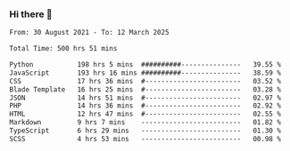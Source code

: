 ### Hi there 👋

<!--
**dominoto/dominoto** is a ✨ _special_ ✨ repository because its `README.md` (this file) appears on your GitHub profile.

Here are some ideas to get you started:

- 🔭 I’m currently working on ...
- 🌱 I’m currently learning ...
- 👯 I’m looking to collaborate on ...
- 🤔 I’m looking for help with ...
- 💬 Ask me about ...
- 📫 How to reach me: ...
- 😄 Pronouns: ...
- ⚡ Fun fact: ...
-->
<!--START_SECTION:waka-->

```txt
From: 30 August 2021 - To: 12 March 2025

Total Time: 500 hrs 51 mins

Python           198 hrs 5 mins  ##########---------------   39.55 %
JavaScript       193 hrs 16 mins ##########---------------   38.59 %
CSS              17 hrs 36 mins  #------------------------   03.52 %
Blade Template   16 hrs 25 mins  #------------------------   03.28 %
JSON             14 hrs 51 mins  #------------------------   02.97 %
PHP              14 hrs 36 mins  #------------------------   02.92 %
HTML             12 hrs 47 mins  #------------------------   02.55 %
Markdown         9 hrs 7 mins    -------------------------   01.82 %
TypeScript       6 hrs 29 mins   -------------------------   01.30 %
SCSS             4 hrs 53 mins   -------------------------   00.98 %
```

<!--END_SECTION:waka-->
